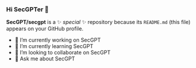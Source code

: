### Hi SecGPTer 👋

**SecGPT/secgpt** is a ✨ _special_ ✨ repository because its `README.md` (this file) appears on your GitHub profile.

- 🔭 I’m currently working on SecGPT
- 🌱 I’m currently learning SecGPT
- 👯 I’m looking to collaborate on SecGPT
- 💬 Ask me about SecGPT

<!--
Here are some ideas to get you started:

- 🔭 I’m currently working on ...
- 🌱 I’m currently learning ...
- 👯 I’m looking to collaborate on ...
- 🤔 I’m looking for help with ...
- 💬 Ask me about ...
- 📫 How to reach me: ...
- 😄 Pronouns: ...
- ⚡ Fun fact: ...
-->
